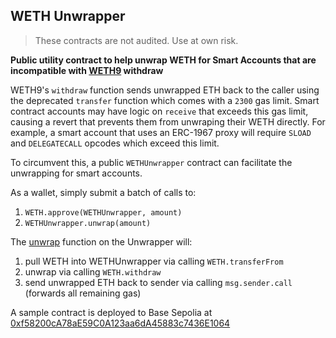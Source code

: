 ## WETH Unwrapper

> These contracts are not audited. Use at own risk.

**Public utility contract to help unwrap WETH for Smart Accounts that are incompatible with [WETH9](https://basescan.org/token/0x4200000000000000000000000000000000000006) withdraw**

WETH9's `withdraw` function sends unwrapped ETH back to the caller using the deprecated `transfer` function which comes with a `2300` gas limit. Smart contract accounts may have logic on `receive` that exceeds this gas limit, causing a revert that prevents them from unwraping their WETH directly. For example, a smart account that uses an ERC-1967 proxy will require `SLOAD` and `DELEGATECALL` opcodes which exceed this limit.

To circumvent this, a public `WETHUnwrapper` contract can facilitate the unwrapping for smart accounts.

As a wallet, simply submit a batch of calls to:
1. `WETH.approve(WETHUnwrapper, amount)`
2. `WETHUnwrapper.unwrap(amount)`

The [unwrap](https://github.com/ilikesymmetry/weth-unwrapper/blob/main/src/WETHUnwrapper.sol#L18-L28) function on the Unwrapper will:
1. pull WETH into WETHUnwrapper via calling `WETH.transferFrom`
2. unwrap via calling `WETH.withdraw`
3. send unwrapped ETH back to sender via calling `msg.sender.call` (forwards all remaining gas)

A sample contract is deployed to Base Sepolia at [0xf58200cA78aE59C0A123aa6dA45883c7436E1064](https://sepolia.basescan.org/address/0xf58200ca78ae59c0a123aa6da45883c7436e1064#code)
